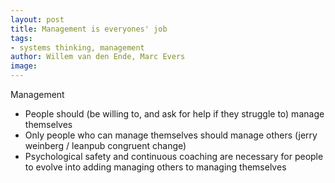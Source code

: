 ```yaml
---
layout: post
title: Management is everyones' job
tags:
- systems thinking, management 
author: Willem van den Ende, Marc Evers
image: 
---
```



Management

- People should (be willing to, and ask for help if they struggle to) manage themselves
- Only people who can manage themselves should manage others (jerry weinberg /
  leanpub congruent change)
- Psychological safety and continuous coaching are necessary for people to
  evolve into adding managing others to managing themselves
